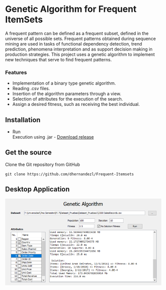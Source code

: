 # Genetic Algorithm for Frequent ItemSets
A frequent pattern can be defined as a frequent subset, defined in the universe of all possible sets. Frequent patterns obtained during sequence mining are used in tasks of functional dependency detection, trend prediction, phenomena interpretation and as support decision making in production strategies. This project uses a genetic algorithm to implement new techniques that serve to find frequent patterns.

### Features
- Implementation of a binary type genetic algorithm.
- Reading .csv files.
- Insertion of the algorithm parameters through a view.
- Selection of attributes for the execution of the search.
- Assign a desired fitness, such as receiving the best individual.

## Installation
- Run\
Execution using .jar - <a href="https://github.com/dhernandezl/frequent_itemsets/releases" target="_blank">Download release</b></a>

## Get the source
Clone the Git repository from GitHub
```github
git clone https://github.com/dhernandezl/Frequent-Itemsets
```
## Desktop Application

<img src="./app.png">

